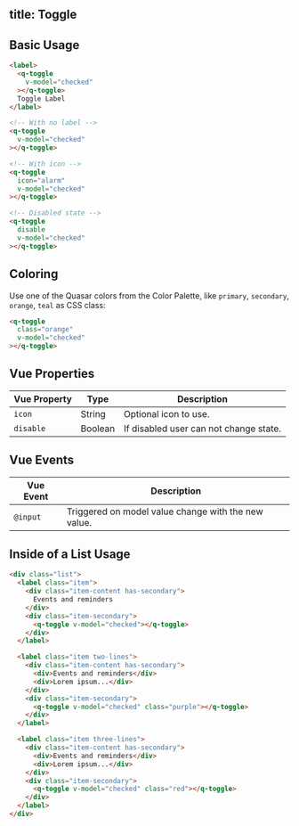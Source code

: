 title: Toggle
---
<input type="hidden" data-fullpage-demo="form/toggle">

## Basic Usage

``` html
<label>
  <q-toggle
    v-model="checked"
  ></q-toggle>
  Toggle Label
</label>

<!-- With no label -->
<q-toggle
  v-model="checked"
></q-toggle>

<!-- With icon -->
<q-toggle
  icon="alarm"
  v-model="checked"
></q-toggle>

<!-- Disabled state -->
<q-toggle
  disable
  v-model="checked"
></q-toggle>
```

## Coloring
Use one of the Quasar colors from the Color Palette, like `primary`, `secondary`, `orange`, `teal` as CSS class:

``` html
<q-toggle
  class="orange"
  v-model="checked"
></q-toggle>
```

## Vue Properties

| Vue Property | Type | Description |
| --- | --- | --- |
| `icon` | String | Optional icon to use. |
| `disable` | Boolean | If disabled user can not change state. |

## Vue Events
| Vue Event | Description |
| --- | --- |
| `@input` | Triggered on model value change with the new value. |

## Inside of a List Usage

``` html
<div class="list">
  <label class="item">
    <div class="item-content has-secondary">
      Events and reminders
    </div>
    <div class="item-secondary">
      <q-toggle v-model="checked"></q-toggle>
    </div>
  </label>

  <label class="item two-lines">
    <div class="item-content has-secondary">
      <div>Events and reminders</div>
      <div>Lorem ipsum...</div>
    </div>
    <div class="item-secondary">
      <q-toggle v-model="checked" class="purple"></q-toggle>
    </div>
  </label>

  <label class="item three-lines">
    <div class="item-content has-secondary">
      <div>Events and reminders</div>
      <div>Lorem ipsum...</div>
    </div>
    <div class="item-secondary">
      <q-toggle v-model="checked" class="red"></q-toggle>
    </div>
  </label>
</div>
```
